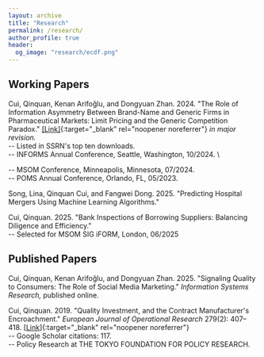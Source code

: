 ```yaml
---
layout: archive
title: "Research"
permalink: /research/
author_profile: true
header:
  og_image: "research/ecdf.png"
---
```


## Working Papers
Cui, Qinquan, Kenan Arifoğlu, and Dongyuan Zhan. 2024. &quot;The Role of Information Asymmetry Between Brand-Name and Generic Firms in Pharmaceutical Markets: Limit Pricing and the Generic Competition Paradox.&quot; [[Link]](https://papers.ssrn.com/sol3/papers.cfm?abstract_id=4660532){:target="_blank" rel="noopener noreferrer"} 
<i>in major revision.</i> \
-- Listed in SSRN's top ten downloads. \
-- INFORMS Annual Conference, Seattle, Washington, 10/2024. \
<!-- -- MSOM Conference, The University of Minnesota, Minneapolis, Minnesota, 07/2024. \ -->
-- MSOM Conference, Minneapolis, Minnesota, 07/2024. \
-- POMS Annual Conference, Orlando, FL, 05/2023.

Song, Lina, Qinquan Cui, and Fangwei Dong. 2025. &quot;Predicting Hospital Mergers Using Machine Learning Algorithms.&quot;

Cui, Qinquan. 2025. &quot;Bank Inspections of Borrowing Suppliers: Balancing Diligence and Efficiency.&quot; \
-- Selected for MSOM SIG iFORM, London, 06/2025 


## Published Papers
Cui, Qinquan, Kenan Arifoğlu, and Dongyuan Zhan. 2025. &quot;Signaling Quality to Consumers: The Role of Social Media Marketing.&quot; <i>Information Systems Research,</i> published online. 

Cui, Qinquan. 2019. &quot;Quality Investment, and the Contract Manufacturer's Encroachment.&quot; <i>European Journal of Operational Research</i> 279(2): 407–418. [[Link]](https://doi.org/10.1016/j.ejor.2019.06.004){:target="_blank" rel="noopener noreferrer"} \
-- Google Scholar citations: 117. \
-- Policy Research at THE TOKYO FOUNDATION FOR POLICY RESEARCH.


<nbsp>


